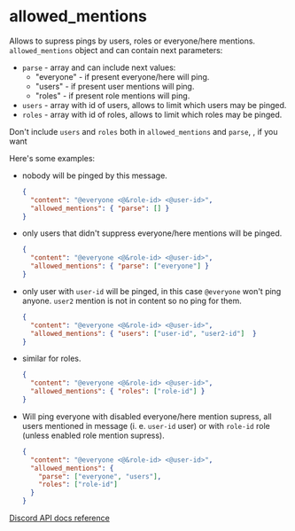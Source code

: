 # allowed_mentions

Allows to supress pings by users, roles or everyone/here mentions. `allowed_mentions` object and can contain next parameters:

* `parse` - array and can include next values:
  * "everyone" - if present everyone/here will ping.
  * "users" - if present user mentions will ping.
  * "roles" - if present role mentions will ping.
* `users` - array with id of users, allows to limit which users may be pinged.
* `roles` - array with id of roles, allows to limit which roles may be pinged.

Don't include `users` and `roles` both in `allowed_mentions` and `parse`, , if you want

Here's some examples:

* nobody will be pinged by this message.

  ```json
  {
    "content": "@everyone <@&role-id> <@user-id>",
    "allowed_mentions": { "parse": [] }
  }
  ```

* only users that didn't suppress everyone/here mentions will be pinged.

  ```json
  {
    "content": "@everyone <@&role-id> <@user-id>",
    "allowed_mentions": { "parse": ["everyone"] }
  }
  ```

* only user with `user-id` will be pinged, in this case `@everyone` won't ping anyone. `user2` mention is not in content so no ping for them.

  ```json
  {
    "content": "@everyone <@&role-id> <@user-id>",
    "allowed_mentions": { "users": ["user-id", "user2-id"]  }
  }
  ```

* similar for roles.

  ```json
  {
    "content": "@everyone <@&role-id> <@user-id>",
    "allowed_mentions": { "roles": ["role-id"] }
  }
  ```

* Will ping everyone with disabled everyone/here mention supress, all users mentioned in message (i. e. `user-id` user) or with `role-id` role (unless enabled role mention supress).

  ```json
  {
    "content": "@everyone <@&role-id> <@user-id>",
    "allowed_mentions": {
      "parse": ["everyone", "users"],
      "roles": ["role-id"]
    }
  }
  ```

[Discord API docs reference](https://discord.com/developers/docs/resources/channel#allowed-mentions-object)
